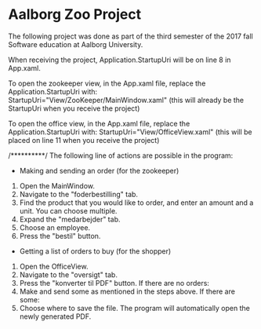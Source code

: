 # Aalborg Zoo Project

The following project was done as part of the third semester of the 2017 fall Software education at Aalborg University.

When receiving the project, Application.StartupUri will be on line 8 in App.xaml.

To open the zookeeper view, in the App.xaml file, replace the Application.StartupUri with:
StartupUri="View/ZooKeeper/MainWindow.xaml" (this will already be the StartupUri when you receive the project)

To open the office view, in the App.xaml file, replace the Application.StartupUri with:
StartupUri="View/OfficeView.xaml" (this will be placed on line 11 when you receive the project)

/**********/
The following line of actions are possible in the program:

* Making and sending an order (for the zookeeper)

1. Open the MainWindow.
2. Navigate to the "foderbestilling" tab.
3. Find the product that you would like to order, and enter an amount and a unit. You can choose multiple.
4. Expand the "medarbejder" tab.
5. Choose an employee.
6. Press the "bestil" button.

* Getting a list of orders to buy (for the shopper)

1. Open the OfficeView.
2. Navigate to the "oversigt" tab.
3. Press the "konverter til PDF" button.
If there are no orders:
4. Make and send some as mentioned in the steps above.
If there are some:
4. Choose where to save the file.
The program will automatically open the newly generated PDF.